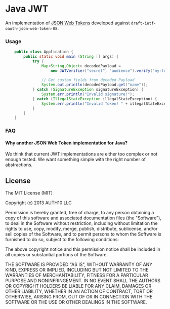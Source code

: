 # Java JWT

An implementation of [JSON Web Tokens](http://self-issued.info/docs/draft-ietf-oauth-json-web-token.html) developed against `draft-ietf-oauth-json-web-token-08`.

### Usage

```java
    public class Application {
        public static void main (String [] args) {
            try {
                Map<String,Object> decodedPayload =
                    new JWTVerifier("secret", "audience").verify("my-token");
                
                // Get custom fields from decoded Payload
                System.out.println(decodedPayload.get("name"));
            } catch (SignatureException signatureException) {
                System.err.println("Invalid signature!");
            } catch (IllegalStateException illegalStateException) {
                System.err.println("Invalid Token! " + illegalStateException);
            }
        }
    }
```

### FAQ


#### Why another JSON Web Token implementation for Java?
We think that current JWT implementations are either too complex or not enough tested. We want something simple with the right number of abstractions.

## License

The MIT License (MIT)

Copyright (c) 2013 AUTH10 LLC

Permission is hereby granted, free of charge, to any person obtaining a copy
of this software and associated documentation files (the "Software"), to deal
in the Software without restriction, including without limitation the rights
to use, copy, modify, merge, publish, distribute, sublicense, and/or sell
copies of the Software, and to permit persons to whom the Software is
furnished to do so, subject to the following conditions:

The above copyright notice and this permission notice shall be included in
all copies or substantial portions of the Software.

THE SOFTWARE IS PROVIDED "AS IS", WITHOUT WARRANTY OF ANY KIND, EXPRESS OR
IMPLIED, INCLUDING BUT NOT LIMITED TO THE WARRANTIES OF MERCHANTABILITY,
FITNESS FOR A PARTICULAR PURPOSE AND NONINFRINGEMENT. IN NO EVENT SHALL THE
AUTHORS OR COPYRIGHT HOLDERS BE LIABLE FOR ANY CLAIM, DAMAGES OR OTHER
LIABILITY, WHETHER IN AN ACTION OF CONTRACT, TORT OR OTHERWISE, ARISING FROM,
OUT OF OR IN CONNECTION WITH THE SOFTWARE OR THE USE OR OTHER DEALINGS IN
THE SOFTWARE.
